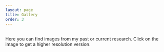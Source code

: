 ```yaml
---
layout: page
title: Gallery
order: 3
---
```

<br/>
Here you can find images from my past or current research. Click on the image to get a higher resolution version.
<br/>

<!--
My contributions so far have focused on ideal Poisson-Voronoi tessellations, local limits of massive spanning forests, Gibbs measures and specifications, renormalisation group for spin systems, random assignment problems and extensions.

For non-technical introductions to these topics see:
- [ideal Poisson-Voronoi tessellations]({{ site.baseurl }}ipvt)
- [local limits of massive spanning forests]({{ site.baseurl }}scientific-interests) (<i class="fa fa-wrench" aria-hidden="true"></i>...)
- [Gibbs measures and specifications, renormalisation group]({{ site.baseurl }}scientific-interests) (<i class="fa fa-wrench" aria-hidden="true"></i>...)
- [random assignment problems and extensions]({{ site.baseurl }}scientific-interests) (<i class="fa fa-wrench" aria-hidden="true"></i>...)

For my publication list, see [here]({{ site.baseurl }}publications).<br/>
For a list of delivered or upcoming talks, see [here]({{ site.baseurl }}talks).

# Gallery
-->
